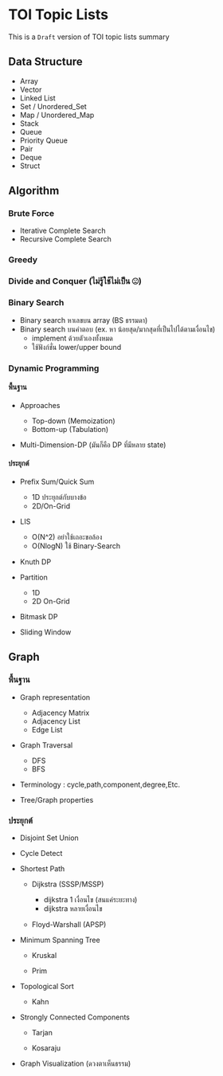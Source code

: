 #  TOI Topic Lists
This is a `Draft` version of TOI topic lists summary
## Data Structure


- Array
- Vector
- Linked List
- Set / Unordered_Set
- Map / Unordered_Map
- Stack
- Queue
- Priority Queue
- Pair
- Deque
- Struct

## Algorithm

### Brute Force
- Iterative Complete Search
- Recursive Complete Search

### Greedy

### Divide and Conquer (ไม่รู้ใช้ไม่เป็น ☹)

### Binary Search
- Binary search หาเลขบน array (BS ธรรมดา)
- Binary search บนคำตอบ (ex. หา น้อยสุด/มากสุดที่เป็นไปได้ตามเงื่อนไข)
	- implement ด้วยตัวเองทั้งหมด
	- ใช้ฟังก์ชั่น lower/upper bound

### Dynamic Programming
#### พื้นฐาน
-  Approaches  
	- Top-down (Memoization)
	- Bottom-up (Tabulation)

- Multi-Dimension-DP  (มันก็คือ DP ที่มีหลาย state)
#### ประยุกต์
- Prefix Sum/Quick Sum
	- 1D ประยุกต์กับบางข้อ
	- 2D/On-Grid

- LIS
	- O(N^2) อย่าใช้เถอะขอล้อง
	- O(NlogN) ใช้ Binary-Search

- Knuth DP

- Partition
	- 1D
	- 2D On-Grid

- Bitmask DP

- Sliding Window

## Graph

### พื้นฐาน

- Graph representation
	- Adjacency Matrix
	- Adjacency List
	- Edge List
	
- Graph Traversal
	- DFS
	- BFS

- Terminology : cycle,path,component,degree,Etc.

- Tree/Graph properties

### ประยุกต์

- Disjoint Set Union

- Cycle Detect

- Shortest Path

	- Dijkstra (SSSP/MSSP)
		- dijkstra 1 เงื่อนไข (สนแค่ระยะทาง)
		- dijkstra หลายเงื่อนไข

	- Floyd-Warshall (APSP)

- Minimum Spanning Tree

	- Kruskal

	- Prim

- Topological Sort

	- Kahn

- Strongly Connected Components

	-	Tarjan

	-	Kosaraju

- Graph Visualization  (ดวงตาเห็นธรรม)
